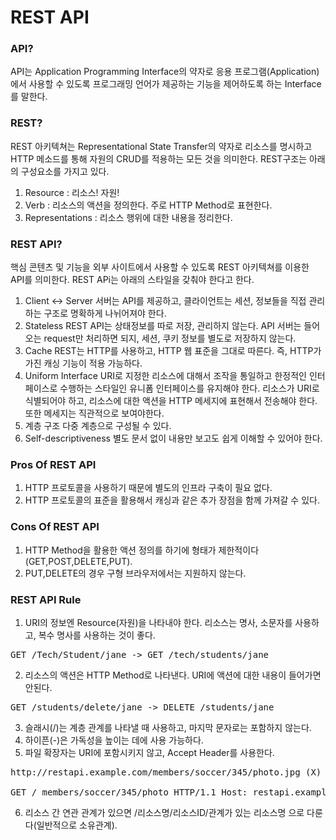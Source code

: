 # REST API
### API?
API는 Application Programming Interface의 약자로 응용 프로그램(Application)에서 사용할 수 있도록 프로그래밍 언어가 제공하는 기능을 제어하도록 하는 Interface를 말한다.
### REST?
REST 아키텍쳐는 Representational State Transfer의 약자로 리소스를 명시하고 HTTP 메소드를 통해 자원의 CRUD를 적용하는 모든 것을 의미한다. REST구조는 아래의 구성요소를 가지고 있다.
1. Resource : 리소스! 자원!
2. Verb : 리소스의 액션을 정의한다. 주로 HTTP Method로 표현한다.
3. Representations : 리소스 행위에 대한 내용을 정리한다.
### REST API?
핵심 콘텐츠 및 기능을 외부 사이트에서 사용할 수 있도록 REST 아키텍쳐를 이용한 API를 의미한다. REST APi는 아래의 스타일을 갖춰야 한다고 한다.   
1. Client <-> Server
	서버는 API를 제공하고, 클라이언트는 세션, 정보들을 직접 관리하는 구조로 명확하게 나뉘어져야 한다.
2. Stateless
	REST API는 상태정보를 따로 저장, 관리하지 않는다. API 서버는 들어오는 request만 처리하면 되지, 세션, 쿠키 정보를 별도로 저장하지 않는다.
3. Cache
	REST는 HTTP를 사용하고, HTTP 웹 표준을 그대로 따른다. 즉, HTTP가 가진 캐싱 기능이 적용 가능하다.
4. Uniform Interface
	URI로 지정한 리소스에 대해서 조작을 통일하고 한정적인 인터페이스로 수행하는 스타일인 유니폼 인터페이스를 유지해야 한다.
	리소스가 URI로 식별되어야 하고, 리소스에 대한 액션을 HTTP 메세지에 표현해서 전송해야 한다. 또한 메세지는 직관적으로 보여야한다.
5. 계층 구조
	다중 계층으로 구성될 수 있다.
6. Self-descriptiveness
	별도 문서 없이 내용만 보고도 쉽게 이해할 수 있어야 한다.

### Pros Of REST API
1. HTTP 프로토콜을 사용하기 때문에 별도의 인프라 구축이 필요 없다.
2. HTTP 프로토콜의 표준을 활용해서 캐싱과 같은 추가 장점을 함께 가져갈 수 있다.
### Cons Of REST API
1. HTTP Method을 활용한 액션 정의를 하기에 형태가 제한적이다(GET,POST,DELETE,PUT).
2. PUT,DELETE의 경우 구형 브라우저에서는 지원하지 않는다.

### REST API Rule
1. URI의 정보엔 Resource(자원)을 나타내야 한다. 리소스는 명사, 소문자를 사용하고, 복수 명사를 사용하는 것이 좋다.   
<pre>GET /Tech/Student/jane -> GET /tech/students/jane</pre>
2. 리소스의 액션은 HTTP Method로 나타낸다. URI에 액션에 대한 내용이 들어가면 안된다.   
<pre>GET /students/delete/jane -> DELETE /students/jane</pre>
3. 슬래시(/)는 계층 관계를 나타낼 때 사용하고, 마지막 문자로는 포함하지 않는다.   
4. 하이픈(-)은 가독성을 높이는 데에 사용 가능하다.
5. 파일 확장자는 URI에 포함시키지 않고, Accept Header를 사용한다.   
<pre>http://restapi.example.com/members/soccer/345/photo.jpg (X)
  
GET / members/soccer/345/photo HTTP/1.1 Host: restapi.example.com Accept: image/jpg (O)</pre>
6. 리소스 간 연관 관계가 있으면 /리소스명/리소스ID/관계가 있는 리소스명 으로 다룬다(일반적으로 소유관계).
